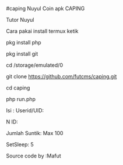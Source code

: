 #caping
Nuyul Coin apk CAPING

Tutor Nuyul

Cara pakai install termux ketik

pkg install php

pkg install git

cd /storage/emulated/0

git clone https://github.com/futcms/caping.git

cd caping

php run.php

Isi : Userid/UID:

N ID:

Jumlah Suntik:             Max 100        

SetSleep:                 5  

Source code by :Mafut
